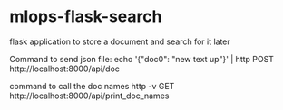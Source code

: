 # mlops-flask-search

flask application to store a document and search for it later


Command to send json file:
echo '{"doc0": "new text up"}' | http POST http://localhost:8000/api/doc

command to call the doc names
 http -v GET http://localhost:8000/api/print_doc_names

